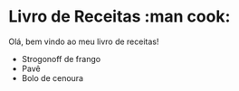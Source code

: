 # Livro de Receitas :man cook:

Olá, bem vindo ao meu livro de receitas!

- Strogonoff de frango
- Pavê
- Bolo de cenoura